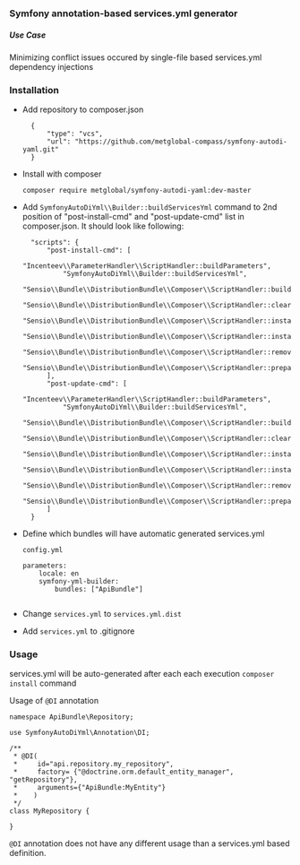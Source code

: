 ### Symfony annotation-based services.yml generator

##### Use Case
Minimizing conflict issues occured by single-file  based services.yml dependency injections
### Installation

- Add repository to composer.json

        {
            "type": "vcs",
            "url": "https://github.com/metglobal-compass/symfony-autodi-yaml.git"
        }
        
- Install with composer

   ```composer require metglobal/symfony-autodi-yaml:dev-master``` 
    

- Add ```SymfonyAutoDiYml\\Builder::buildServicesYml``` command to 2nd position of "post-install-cmd" and "post-update-cmd" list in composer.json. It should look like following:           
    
        "scripts": {
            "post-install-cmd": [
                "Incenteev\\ParameterHandler\\ScriptHandler::buildParameters",
                "SymfonyAutoDiYml\\Builder::buildServicesYml",
                "Sensio\\Bundle\\DistributionBundle\\Composer\\ScriptHandler::buildBootstrap",
                "Sensio\\Bundle\\DistributionBundle\\Composer\\ScriptHandler::clearCache",
                "Sensio\\Bundle\\DistributionBundle\\Composer\\ScriptHandler::installAssets",
                "Sensio\\Bundle\\DistributionBundle\\Composer\\ScriptHandler::installRequirementsFile",
                "Sensio\\Bundle\\DistributionBundle\\Composer\\ScriptHandler::removeSymfonyStandardFiles",
                "Sensio\\Bundle\\DistributionBundle\\Composer\\ScriptHandler::prepareDeploymentTarget"
            ],
            "post-update-cmd": [
                "Incenteev\\ParameterHandler\\ScriptHandler::buildParameters",
                "SymfonyAutoDiYml\\Builder::buildServicesYml",
                "Sensio\\Bundle\\DistributionBundle\\Composer\\ScriptHandler::buildBootstrap",
                "Sensio\\Bundle\\DistributionBundle\\Composer\\ScriptHandler::clearCache",
                "Sensio\\Bundle\\DistributionBundle\\Composer\\ScriptHandler::installAssets",
                "Sensio\\Bundle\\DistributionBundle\\Composer\\ScriptHandler::installRequirementsFile",
                "Sensio\\Bundle\\DistributionBundle\\Composer\\ScriptHandler::removeSymfonyStandardFiles",
                "Sensio\\Bundle\\DistributionBundle\\Composer\\ScriptHandler::prepareDeploymentTarget"
            ]
        }
        
        
- Define which bundles will have automatic generated services.yml

    `config.yml`
    `````
    parameters:
        locale: en
        symfony-yml-builder:
            bundles: ["ApiBundle"]
            

- Change `services.yml` to `services.yml.dist`
        
- Add `services.yml` to .gitignore

     
### Usage
services.yml will be auto-generated after each each execution `composer install` command

Usage of `@DI` annotation
````$xslt
namespace ApiBundle\Repository;

use SymfonyAutoDiYml\Annotation\DI;

/**
 * @DI(
 *     id="api.repository.my_repository",
 *     factory= {"@doctrine.orm.default_entity_manager", "getRepository"},
 *     arguments={"ApiBundle:MyEntity"}
 *    )
 */
class MyRepository {

}
````

`@DI` annotation does not have any different usage than a services.yml based definition.        